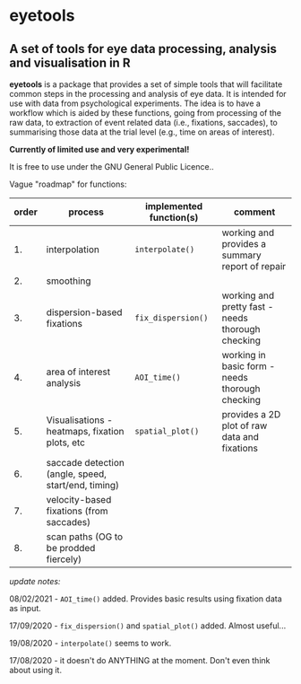# **eyetools**

## A set of tools for eye data processing, analysis and visualisation in R

**eyetools** is a package that provides a set of simple tools that will facilitate common steps in the processing and analysis of eye data. It is intended for use with data from psychological experiments. The idea is to have a workflow which is aided by these functions, going from processing of the raw data, to extraction of event related data (i.e., fixations, saccades), to summarising those data at the trial level (e.g., time on areas of interest). 

**Currently of limited use and very experimental!**

It is free to use under the GNU General Public Licence..

Vague "roadmap" for functions:

|order | process | implemented function(s) | comment
|-|-|-|-|
|1.| interpolation | `interpolate()` | working and provides a summary report of repair |
|2.| smoothing | | |
|3.| dispersion-based fixations  | `fix_dispersion()` | working and pretty fast - needs thorough checking |
|4.| area of interest analysis   | `AOI_time()` | working in basic form - needs thorough checking |
|5.| Visualisations - heatmaps, fixation plots, etc  | `spatial_plot()` | provides a 2D plot of raw data and fixations |
|6.| saccade detection (angle, speed, start/end, timing)  | | |
|7.| velocity-based fixations (from saccades)  | | |
|8.| scan paths (OG to be prodded fiercely)  | | |

*update notes:*

08/02/2021 - `AOI_time()` added. Provides basic results using fixation data as input.

17/09/2020 - `fix_dispersion()` and `spatial_plot()` added. Almost useful...

19/08/2020 - `interpolate()` seems to work. 

17/08/2020 - it doesn't do ANYTHING at the moment. Don't even think about using it.
